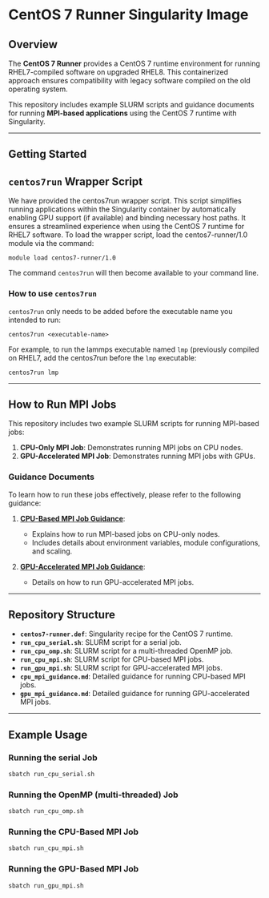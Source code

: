 # CentOS 7 Runner Singularity Image

## Overview

The **CentOS 7 Runner** provides a CentOS 7 runtime environment for running RHEL7-compiled software on upgraded RHEL8. This containerized approach ensures compatibility with legacy software compiled on the old operating system.

This repository includes example SLURM scripts and guidance documents for running **MPI-based applications** using the CentOS 7 runtime with Singularity.

---

## Getting Started

## `centos7run` Wrapper Script 

We have provided the centos7run wrapper script. This script simplifies running applications within the Singularity container by automatically enabling GPU support (if available) and binding necessary host paths. It ensures a streamlined experience when using the CentOS 7 runtime for RHEL7 software. To load the wrapper script, load the centos7-runner/1.0 module via the command:
```
module load centos7-runner/1.0
```
The command `centos7run` will then become available to your command line.
### How to use `centos7run`

`centos7run` only needs to be added before the executable name you intended to run:

```
centos7run <executable-name>
```
For example, to run the lammps executable named `lmp` (previously compiled on RHEL7, add the centos7run before the `lmp` executable:
```
centos7run lmp
```

---

## How to Run MPI Jobs

This repository includes two example SLURM scripts for running MPI-based jobs:
1. **CPU-Only MPI Job**: Demonstrates running MPI jobs on CPU nodes.
2. **GPU-Accelerated MPI Job**: Demonstrates running MPI jobs with GPUs.

### Guidance Documents

To learn how to run these jobs effectively, please refer to the following guidance:
1. **[CPU-Based MPI Job Guidance](cpu_mpi_guidance.md)**:
   - Explains how to run MPI-based jobs on CPU-only nodes.
   - Includes details about environment variables, module configurations, and scaling.

2. **[GPU-Accelerated MPI Job Guidance](gpu_mpi_guidance.md)**:
   - Details on how to run GPU-accelerated MPI jobs.

---

## Repository Structure

- **`centos7-runner.def`**: Singularity recipe for the CentOS 7 runtime.
- **`run_cpu_serial.sh`**: SLURM script for a serial job.
- **`run_cpu_omp.sh`**: SLURM script for a multi-threaded OpenMP job.
- **`run_cpu_mpi.sh`**: SLURM script for CPU-based MPI jobs.
- **`run_gpu_mpi.sh`**: SLURM script for GPU-accelerated MPI jobs.
- **`cpu_mpi_guidance.md`**: Detailed guidance for running CPU-based MPI jobs.
- **`gpu_mpi_guidance.md`**: Detailed guidance for running GPU-accelerated MPI jobs.

---

## Example Usage
### Running the serial Job
```bash
sbatch run_cpu_serial.sh
```
### Running the OpenMP (multi-threaded) Job
```bash
sbatch run_cpu_omp.sh
```
### Running the CPU-Based MPI Job
```bash
sbatch run_cpu_mpi.sh
```
### Running the GPU-Based MPI Job
```bash
sbatch run_gpu_mpi.sh
```
